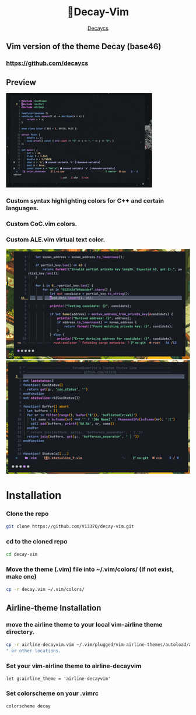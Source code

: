 <h1 align="center">🤖Decay-Vim</h1>
<div align="center">
	<a href="https://github.com/decaycs/">Decaycs</a>
</div> 

## Vim version of the theme Decay (base46)

### https://github.com/decaycs

## Preview

![Alt text](./assets/preview.gif)
### Custom syntax highlighting colors for C++ and certain languages.
### Custom CoC.vim colors.
### Custom ALE.vim virtual text color.

![Alt text](./assets/image1.png)
![Alt text](./assets/image2.png)

# Installation

### Clone the repo
```sh
git clone https://github.com/V1337Q/decay-vim.git
```

### cd to the cloned repo
```sh
cd decay-vim
```

### Move the theme (.vim) file into ~/.vim/colors/ (If not exist, make one)
```sh
cp -r decay.vim ~/.vim/colors/
```
## Airline-theme Installation
### move the airline theme to your local vim-airline theme directory.
```sh
cp -r airline-decayvim.vim ~/.vim/plugged/vim-airline-themes/autoload/airline/themes 
" or other locations. 
```
### Set your vim-airline theme to airline-decayvim
```vim
let g:airline_theme = 'airline-decayvim'
```

### Set colorscheme on your .vimrc
```vim
colorscheme decay
```







